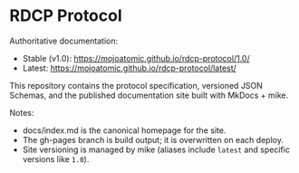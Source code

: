 # RDCP Protocol

Authoritative documentation:
- Stable (v1.0): https://mojoatomic.github.io/rdcp-protocol/1.0/
- Latest: https://mojoatomic.github.io/rdcp-protocol/latest/

This repository contains the protocol specification, versioned JSON Schemas, and the published documentation site built with MkDocs + mike.

Notes:
- docs/index.md is the canonical homepage for the site.
- The gh-pages branch is build output; it is overwritten on each deploy.
- Site versioning is managed by mike (aliases include `latest` and specific versions like `1.0`).
